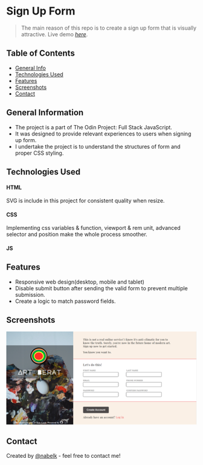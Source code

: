 # Sign Up Form
> The main reason of this repo is to create a sign up form that is visually attractive.
> Live demo [_here_](https://nabelk.github.io/sign-up-form/).

## Table of Contents
* [General Info](#general-information)
* [Technologies Used](#technologies-used)
* [Features](#features)
* [Screenshots](#screenshots)
* [Contact](#contact)

## General Information
- The project is a part of The Odin Project: Full Stack JavaScript.
- It was designed to provide relevant experiences to users when signing up form.
- I undertake the project is to understand the structures of form and proper CSS styling.

## Technologies Used
#### HTML
SVG is include in this project for consistent quality when resize.

#### CSS 
Implementing css variables & function, viewport & rem unit, advanced selector and position make the whole process smoother. 

#### JS

## Features
- Responsive web design(desktop, mobile and tablet)
- Disable submit button after sending the valid form to prevent multiple submission. 
- Create a logic to match password fields.

## Screenshots
![Example screenshot](./img/page-screenshot.png)

## Contact
Created by [@nabelk](https://www.linkedin.com/in/nabil-khalid-36791a241/) - feel free to contact me!